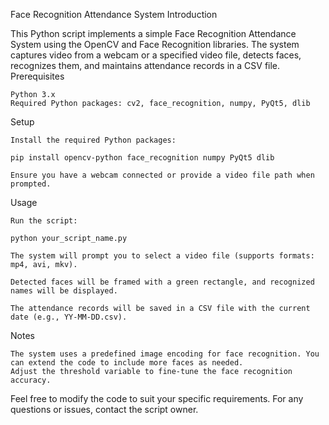 Face Recognition Attendance System
Introduction

This Python script implements a simple Face Recognition Attendance System using the OpenCV and Face Recognition libraries. The system captures video from a webcam or a specified video file, detects faces, recognizes them, and maintains attendance records in a CSV file.
Prerequisites

    Python 3.x
    Required Python packages: cv2, face_recognition, numpy, PyQt5, dlib

Setup

    Install the required Python packages:

    pip install opencv-python face_recognition numpy PyQt5 dlib

    Ensure you have a webcam connected or provide a video file path when prompted.

Usage

    Run the script:

    python your_script_name.py

    The system will prompt you to select a video file (supports formats: mp4, avi, mkv).

    Detected faces will be framed with a green rectangle, and recognized names will be displayed.

    The attendance records will be saved in a CSV file with the current date (e.g., YY-MM-DD.csv).

Notes

    The system uses a predefined image encoding for face recognition. You can extend the code to include more faces as needed.
    Adjust the threshold variable to fine-tune the face recognition accuracy.

Feel free to modify the code to suit your specific requirements. For any questions or issues, contact the script owner.
